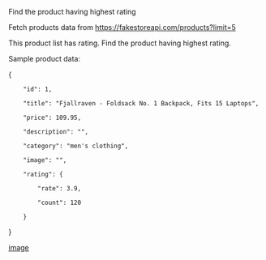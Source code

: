 Find the product having highest rating


Fetch products data from  https://fakestoreapi.com/products?limit=5

This product list has rating. Find the product having highest rating. 


Sample product data: 

{

        "id": 1,

        "title": "Fjallraven - Foldsack No. 1 Backpack, Fits 15 Laptops",

        "price": 109.95,

        "description": "",

        "category": "men's clothing",

        "image": "",

        "rating": {

            "rate": 3.9,

            "count": 120

        }

}


[image](https://github.com/AswathyMS96/ProducT-data/assets/146731424/3bcfb3cb-5aca-4a7d-913a-4808111e37cc)
